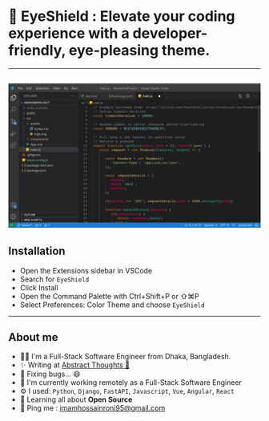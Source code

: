 # 🪬 EyeShield : Elevate your coding experience with a developer-friendly, eye-pleasing theme.
---
![EyeShield, a a VSCode theme](./extras/js.png)
---

## Installation

- Open the Extensions sidebar in VSCode
- Search for `EyeShield`
- Click Install
- Open the Command Palette with Ctrl+Shift+P or ⇧⌘P
- Select Preferences: Color Theme and choose `EyeShield`


---

## About me
- 👨‍💻 I'm a Full-Stack Software Engineer from Dhaka, Bangladesh.
- ✨ Writing at [Abstract Thoughts 🤔](https://imamhossainroni.me/)
- 🐛 Fixing bugs... 😄
- 🏢 I'm currently working remotely as a Full-Stack Software Engineer
- ⚙️ I used: `Python`,  `Django`, `FastAPI`, `Javascript`, `Vue`, `Angular`, `React`
- 🌱 Learning all about **Open Source**
- 💬 Ping me : imamhossainroni95@gmail.com

